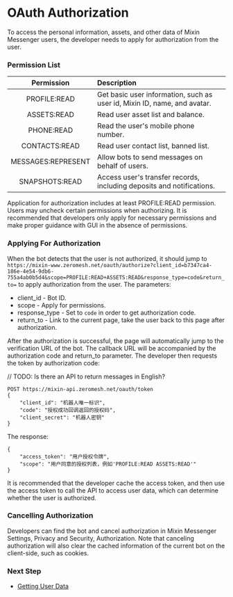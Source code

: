 # OAuth Authorization

To access the personal information, assets, and other data of Mixin Messenger users, the developer needs to apply for authorization from the user.

### Permission List

| Permission           |  Description                         |
|:------------------:|:----------------------------------|
| PROFILE:READ       | Get basic user information, such as user id, Mixin ID, name, and avatar.|
| ASSETS:READ        | Read user asset list and balance.            |
| PHONE:READ         | Read the user's mobile phone number.                   |
| CONTACTS:READ      | Read user contact list, banned list.                 |
| MESSAGES:REPRESENT | Allow bots to send messages on behalf of users.                    |
| SNAPSHOTS:READ     | Access user's transfer records, including deposits and notifications.        |

Application for authorization includes at least PROFILE:READ permission. Users may uncheck certain permissions when authorizing. It is recommended that developers only apply for necessary permissions and make proper guidance with GUI in the absence of permissions.

### Applying For Authorization

When the bot detects that the user is not authorized, it should jump to `https://mixin-www.zeromesh.net/oauth/authorize?client_id=b7347ca4-186e-4e54-9db6-755a4ab0b5d4&scope=PROFILE:READ+ASSETS:READ&response_type=code&return_to=` to apply authorization from the user. The parameters:

- client_id - Bot ID.
- scope - Apply for permissions.
- response_type - Set to `code` in order to get authorization code.
- return_to - Link to the current page, take the user back to this page after authorization.

After the authorization is successful, the page will automatically jump to the verification URL of the bot. The callback URL will be accompanied by the authorization code and return_to parameter. The developer then requests the token by authorization code:

// TODO: Is there an API to return messages in English?
```
POST https://mixin-api.zeromesh.net/oauth/token
{
    "client_id": "机器人唯一标识",
    "code": "授权成功回调返回的授权码",
    "client_secret": "机器人密钥"
}
```

The response:

```
{
    "access_token": "用户授权令牌",
    "scope": "用户同意的授权列表，例如'PROFILE:READ ASSETS:READ'"
}
```

It is recommended that the developer cache the access token, and then use the access token to call the API to access user data, which can determine whether the user is authorized.

### Cancelling Authorization

Developers can find the bot and cancel authorization in Mixin Messenger Settings, Privacy and Security, Authorization. Note that canceling authorization will also clear the cached information of the current bot on the client-side, such as cookies.


### Next Step

- [Getting User Data](./api)